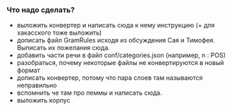 ### Что надо сделать?
* выложить конвертер и написать сюда к нему инструкцию (+ для хакасского тоже выложить)
* дописать файл GramRules исходя из обсуждения Сая и Тимофея. Выписать их пожелания сюда.
* добавить части речи в файл conf/categories.json (например, n : POS)
* разобраться, почему некоторые файлы не конвертируются в новый формат
* дописать конвертер, потому что пара слоев там называются неправильно
* вспомнить че там про леммы и написать сюда.
* выложить корпус
